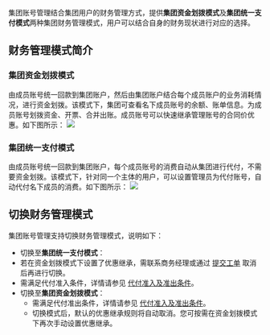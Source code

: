 
集团账号管理结合集团用户的财务管理方式，提供**集团资金划拨模式**及**集团统一支付模式**两种集团财务管理模式，用户可以结合自身的财务现状进行对应的选择。


## 财务管理模式简介
### 集团资金划拨模式
由成员账号统一回款到集团账户，然后由集团账户结合每个成员账户的业务消耗情况，进行资金划拨。该模式下，集团可查看名下成员账号的余额、账单信息。为成员账号划拨资金、开票、合并出账。成员账号可以快速继承管理账号的合同价优惠。如下图所示：
![](https://qcloudimg.tencent-cloud.cn/raw/c0c1d597ea66cc24a086c9a77df4f1fe.png)


### 集团统一支付模式
由成员账号统一回款到集团账户，每个成员账号的消费自动从集团进行代付，不需要资金划拨。该模式下，针对同一个主体的用户，可以设置管理员为代付账号，自动代付名下成员的消费。如下图所示：
![](https://qcloudimg.tencent-cloud.cn/raw/887e6194beb8945a3974be6b690c075a.png)


## 切换财务管理模式
集团账号管理支持切换财务管理模式，说明如下：
- 切换至**集团统一支付模式**：
 - 若在资金划拨模式下设置了优惠继承，需联系商务经理或通过 [提交工单](https://console.cloud.tencent.com/workorder/category) 取消后再进行切换。
 - 需满足代付准入条件，详情请参见 [代付准入及准出条件](https://cloud.tencent.com/document/product/850/67232)。
- 切换至**集团资金划拨模式**：
  - 需满足代付准出条件，详情请参见 [代付准入及准出条件](https://cloud.tencent.com/document/product/850/67232)。
  - 切换模式后，默认的优惠继承规则将自动取消。您可按需在资金划拨模式下再次手动设置优惠继承。

